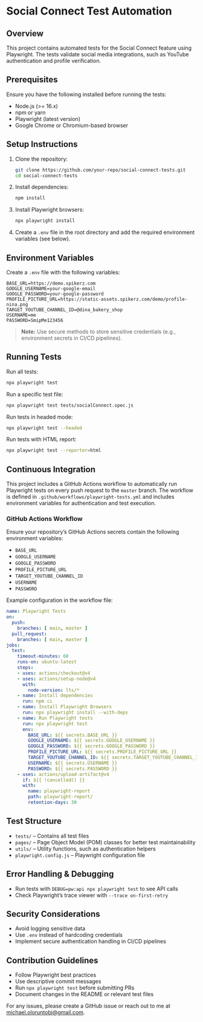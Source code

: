 # Social Connect Test Automation

## Overview
This project contains automated tests for the Social Connect feature using Playwright. The tests validate social media integrations, such as YouTube authentication and profile verification.

## Prerequisites
Ensure you have the following installed before running the tests:

- Node.js (>= 16.x)
- npm or yarn
- Playwright (latest version)
- Google Chrome or Chromium-based browser

## Setup Instructions

1. Clone the repository:
   ```sh
   git clone https://github.com/your-repo/social-connect-tests.git
   cd social-connect-tests
   ```
2. Install dependencies:
   ```sh
   npm install
   ```
3. Install Playwright browsers:
   ```sh
   npx playwright install
   ```
4. Create a `.env` file in the root directory and add the required environment variables (see below).

## Environment Variables

Create a `.env` file with the following variables:

```env
BASE_URL=https://demo.spikerz.com
GOOGLE_USERNAME=your-google-email
GOOGLE_PASSWORD=your-google-password
PROFILE_PICTURE_URL=https://static-assets.spikerz.com/demo/profile-nina.png
TARGET_YOUTUBE_CHANNEL_ID=@dina_bakery_shop
USERNAME=me
PASSWORD=SmipMe123456
```
> **Note:** Use secure methods to store sensitive credentials (e.g., environment secrets in CI/CD pipelines).

## Running Tests

Run all tests:
```sh
npx playwright test
```

Run a specific test file:
```sh
npx playwright test tests/socialConnect.spec.js
```

Run tests in headed mode:
```sh
npx playwright test --headed
```

Run tests with HTML report:
```sh
npx playwright test --reporter=html
```

## Continuous Integration

This project includes a GitHub Actions workflow to automatically run Playwright tests on every push request to the `master` branch. The workflow is defined in `.github/workflows/playwright-tests.yml` and includes environment variables for authentication and test execution.

### GitHub Actions Workflow

Ensure your repository’s GitHub Actions secrets contain the following environment variables:

- `BASE_URL`
- `GOOGLE_USERNAME`
- `GOOGLE_PASSWORD`
- `PROFILE_PICTURE_URL`
- `TARGET_YOUTUBE_CHANNEL_ID`
- `USERNAME`
- `PASSWORD`

Example configuration in the workflow file:

```yaml
name: Playwright Tests
on:
  push:
    branches: [ main, master ]
  pull_request:
    branches: [ main, master ]
jobs:
  test:
    timeout-minutes: 60
    runs-on: ubuntu-latest
    steps:
    - uses: actions/checkout@v4
    - uses: actions/setup-node@v4
      with:
        node-version: lts/*
    - name: Install dependencies
      run: npm ci
    - name: Install Playwright Browsers
      run: npx playwright install --with-deps
    - name: Run Playwright tests
      run: npx playwright test
      env:
        BASE_URL: ${{ secrets.BASE_URL }}
        GOOGLE_USERNAME: ${{ secrets.GOOGLE_USERNAME }}
        GOOGLE_PASSWORD: ${{ secrets.GOOGLE_PASSWORD }}
        PROFILE_PICTURE_URL: ${{ secrets.PROFILE_PICTURE_URL }}
        TARGET_YOUTUBE_CHANNEL_ID: ${{ secrets.TARGET_YOUTUBE_CHANNEL_ID }}
        USERNAME: ${{ secrets.USERNAME }}
        PASSWORD: ${{ secrets.PASSWORD }}
    - uses: actions/upload-artifact@v4
      if: ${{ !cancelled() }}
      with:
        name: playwright-report
        path: playwright-report/
        retention-days: 30
```

## Test Structure

- `tests/` – Contains all test files
- `pages/` – Page Object Model (POM) classes for better test maintainability
- `utils/` – Utility functions, such as authentication helpers
- `playwright.config.js` – Playwright configuration file

## Error Handling & Debugging

- Run tests with `DEBUG=pw:api npx playwright test` to see API calls
- Check Playwright’s trace viewer with `--trace on-first-retry`

## Security Considerations

- Avoid logging sensitive data
- Use `.env` instead of hardcoding credentials
- Implement secure authentication handling in CI/CD pipelines

## Contribution Guidelines

- Follow Playwright best practices
- Use descriptive commit messages
- Run `npx playwright test` before submitting PRs
- Document changes in the README or relevant test files

For any issues, please create a GitHub issue or reach out to me at michael.oloruntobi@gmail.com.
